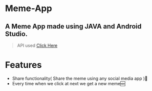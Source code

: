 # Meme-App
## A Meme App made using JAVA and Android Studio.
> API used <a id="raw-url" href="https://meme-api.herokuapp.com/gimme">Click Here</a> 
# Features
- Share functionality( Share the meme using any social media app )🚀
- Every time when we click at next we get a new meme🆕

